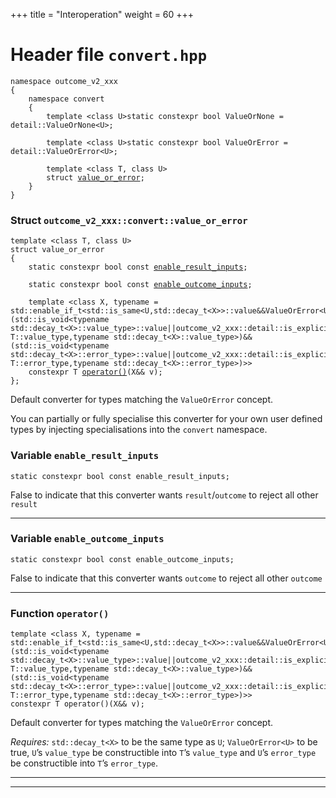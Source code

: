 +++
title = "Interoperation"
weight = 60
+++
# Header file `convert.hpp`

<a id="standardese-convert.hpp" style="display: none"></a>

<pre><code class="standardese-language-cpp"><span class="kwd">namespace</span> <span class="typ dec var fun">outcome_v2_xxx</span>
<span class="pun">{</span>
    <span class="kwd">namespace</span> <span class="typ dec var fun">convert</span>
    <span class="pun">{</span>
        <span class="typ dec var fun">template</span> <span class="pun">&lt;</span><span class="typ dec var fun">class</span> <span class="kwd">U</span><span class="pun">&gt;</span><span class="typ dec var fun">static</span> <span class="typ dec var fun">constexpr</span> <span class="typ dec var fun">bool</span> <span class="kwd">ValueOrNone</span> <span class="pun">=</span> <span class="kwd">detail</span><span class="pun">::</span><span class="kwd">ValueOrNone</span><span class="pun">&lt;</span><span class="kwd">U</span><span class="pun">&gt;</span><span class="pun">;</span>

        <span class="typ dec var fun">template</span> <span class="pun">&lt;</span><span class="typ dec var fun">class</span> <span class="kwd">U</span><span class="pun">&gt;</span><span class="typ dec var fun">static</span> <span class="typ dec var fun">constexpr</span> <span class="typ dec var fun">bool</span> <span class="kwd">ValueOrError</span> <span class="pun">=</span> <span class="kwd">detail</span><span class="pun">::</span><span class="kwd">ValueOrError</span><span class="pun">&lt;</span><span class="kwd">U</span><span class="pun">&gt;</span><span class="pun">;</span>

        <span class="kwd">template</span> <span class="pun">&lt;</span><span class="kwd">class</span> <span class="typ dec var fun">T</span><span class="pun">,</span> <span class="kwd">class</span> <span class="typ dec var fun">U</span><span class="pun">&gt;</span>
        <span class="kwd">struct</span> <a href="#standardese-outcome_v2_xxx::convert::value_or_error%3CT,U%3E"><span class="typ dec var fun">value_or_error</span></a><span class="pun">;</span>
    <span class="pun">}</span>
<span class="pun">}</span>
</code></pre>

<a id="standardese-outcome_v2_xxx" style="display: none"></a>

<a id="standardese-outcome_v2_xxx::convert" style="display: none"></a>

### Struct `outcome_v2_xxx::convert::value_or_error`

<a id="standardese-outcome_v2_xxx::convert::value_or_error&lt;T,U&gt;" style="display: none"></a>

<pre><code class="standardese-language-cpp"><span class="kwd">template</span> <span class="pun">&lt;</span><span class="kwd">class</span> <span class="typ dec var fun">T</span><span class="pun">,</span> <span class="kwd">class</span> <span class="typ dec var fun">U</span><span class="pun">&gt;</span>
<span class="kwd">struct</span> <span class="typ dec var fun">value_or_error</span>
<span class="pun">{</span>
    <span class="kwd">static</span> <span class="kwd">constexpr</span> <span class="kwd">bool</span> <span class="kwd">const</span> <a href="#standardese-outcome_v2_xxx::convert::value_or_error%3CT,U%3E::enable_result_inputs"><span class="typ dec var fun">enable_result_inputs</span></a><span class="pun">;</span>

    <span class="kwd">static</span> <span class="kwd">constexpr</span> <span class="kwd">bool</span> <span class="kwd">const</span> <a href="#standardese-outcome_v2_xxx::convert::value_or_error%3CT,U%3E::enable_outcome_inputs"><span class="typ dec var fun">enable_outcome_inputs</span></a><span class="pun">;</span>

    <span class="kwd">template</span> <span class="pun">&lt;</span><span class="kwd">class</span> <span class="typ dec var fun">X</span><span class="pun">,</span> <span class="kwd">typename</span> <span class="pun">=</span> std::enable_if_t&lt;std::is_same&lt;U,std::decay_t&lt;X&gt;&gt;::value&amp;&amp;ValueOrError&lt;U&gt;&amp;&amp;(std::is_void&lt;typename std::decay_t&lt;X&gt;::value_type&gt;::value||outcome_v2_xxx::detail::is_explicitly_constructible&lt;typename T::value_type,typename std::decay_t&lt;X&gt;::value_type&gt;)&amp;&amp;(std::is_void&lt;typename std::decay_t&lt;X&gt;::error_type&gt;::value||outcome_v2_xxx::detail::is_explicitly_constructible&lt;typename T::error_type,typename std::decay_t&lt;X&gt;::error_type&gt;)&gt;<span class="pun">&gt;</span>
    <span class="kwd">constexpr</span> <span class="typ dec var fun">T</span> <a href="#standardese-outcome_v2_xxx::convert::value_or_error%3CT,U%3E::operator()%3CX,%3E(X&amp;&amp;)"><span class="typ dec var fun">operator()</span></a><span class="pun">(</span><span class="typ dec var fun">X</span><span class="pun">&amp;&amp;</span> <span class="typ dec var fun">v</span><span class="pun">)</span><span class="pun">;</span>
<span class="pun">};</span>
</code></pre>

Default converter for types matching the `ValueOrError` concept.

You can partially or fully specialise this converter for your own user defined types by injecting specialisations into the `convert` namespace.

### Variable `enable_result_inputs`

<a id="standardese-outcome_v2_xxx::convert::value_or_error&lt;T,U&gt;::enable_result_inputs" style="display: none"></a>

<pre><code class="standardese-language-cpp"><span class="kwd">static</span> <span class="kwd">constexpr</span> <span class="kwd">bool</span> <span class="kwd">const</span> <span class="typ dec var fun">enable_result_inputs</span><span class="pun">;</span>
</code></pre>

False to indicate that this converter wants `result`/`outcome` to reject all other `result`

-----

### Variable `enable_outcome_inputs`

<a id="standardese-outcome_v2_xxx::convert::value_or_error&lt;T,U&gt;::enable_outcome_inputs" style="display: none"></a>

<pre><code class="standardese-language-cpp"><span class="kwd">static</span> <span class="kwd">constexpr</span> <span class="kwd">bool</span> <span class="kwd">const</span> <span class="typ dec var fun">enable_outcome_inputs</span><span class="pun">;</span>
</code></pre>

False to indicate that this converter wants `outcome` to reject all other `outcome`

-----

### Function `operator()`

<a id="standardese-outcome_v2_xxx::convert::value_or_error&lt;T,U&gt;::operator()&lt;X,&gt;(X&amp;&amp;)" style="display: none"></a>

<pre><code class="standardese-language-cpp"><span class="kwd">template</span> <span class="pun">&lt;</span><span class="kwd">class</span> <span class="typ dec var fun">X</span><span class="pun">,</span> <span class="kwd">typename</span> <span class="pun">=</span> std::enable_if_t&lt;std::is_same&lt;U,std::decay_t&lt;X&gt;&gt;::value&amp;&amp;ValueOrError&lt;U&gt;&amp;&amp;(std::is_void&lt;typename std::decay_t&lt;X&gt;::value_type&gt;::value||outcome_v2_xxx::detail::is_explicitly_constructible&lt;typename T::value_type,typename std::decay_t&lt;X&gt;::value_type&gt;)&amp;&amp;(std::is_void&lt;typename std::decay_t&lt;X&gt;::error_type&gt;::value||outcome_v2_xxx::detail::is_explicitly_constructible&lt;typename T::error_type,typename std::decay_t&lt;X&gt;::error_type&gt;)&gt;<span class="pun">&gt;</span>
<span class="kwd">constexpr</span> <span class="typ dec var fun">T</span> <span class="typ dec var fun">operator()</span><span class="pun">(</span><span class="typ dec var fun">X</span><span class="pun">&amp;&amp;</span> <span class="typ dec var fun">v</span><span class="pun">)</span><span class="pun">;</span>
</code></pre>

Default converter for types matching the `ValueOrError` concept.

*Requires:* `std::decay_t<X>` to be the same type as `U`; `ValueOrError<U>` to be true, `U`’s `value_type` be constructible into `T`’s `value_type` and `U`’s `error_type` be constructible into `T`’s `error_type`.

-----

-----
